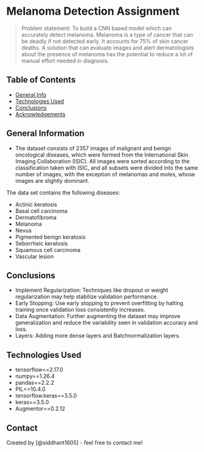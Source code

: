 # Melanoma Detection Assignment
> Problem statement: To build a CNN based model which can accurately detect melanoma. Melanoma is a type of cancer that can be deadly if not detected early. It accounts for 75% of skin cancer deaths. A solution that can evaluate images and alert dermatologists about the presence of melanoma has the potential to reduce a lot of manual effort needed in diagnosis.


## Table of Contents
* [General Info](#general-information)
* [Technologies Used](#technologies-used)
* [Conclusions](#conclusions)
* [Acknowledgements](#acknowledgements)

<!-- You can include any other section that is pertinent to your problem -->

## General Information
- The dataset consists of 2357 images of malignant and benign oncological diseases, which were formed from the International Skin Imaging Collaboration (ISIC). All images were sorted according to the classification taken with ISIC, and all subsets were divided into the same number of images, with the exception of melanomas and moles, whose images are slightly dominant.


The data set contains the following diseases:

 - Actinic keratosis
 - Basal cell carcinoma
 - Dermatofibroma
 - Melanoma
 - Nevus
 - Pigmented benign keratosis
 - Seborrheic keratosis
 - Squamous cell carcinoma
 - Vascular lesion

<!-- You don't have to answer all the questions - just the ones relevant to your project. -->

## Conclusions
- Implement Regularization: Techniques like dropout or weight regularization may help stabilize validation performance.
- Early Stopping: Use early stopping to prevent overfitting by halting training once validation loss consistently increases.
- Data Augmentation: Further augmenting the dataset may improve generalization and reduce the variability seen in validation accuracy and loss.
- Layers: Adding more dense layers and Batchnormalization layers.

<!-- You don't have to answer all the questions - just the ones relevant to your project. -->


## Technologies Used
- tensorflow==2.17.0
- numpy==1.26.4
- pandas==2.2.2
- PIL==10.4.0
- tensorflow.keras==3.5.0
- keras==3.5.0
- Augmentor==0.2.12

<!-- As the libraries versions keep on changing, it is recommended to mention the version of library used in this project -->

## Contact
Created by [@siddhant1605] - feel free to contact me!


<!-- Optional -->
<!-- ## License -->
<!-- This project is open source and available under the [... License](). -->

<!-- You don't have to include all sections - just the one's relevant to your project -->